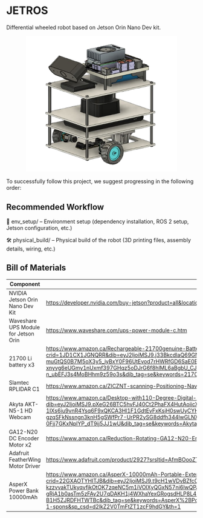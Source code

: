 # JETROS

Differential wheeled robot based on Jetson Orin Nano Dev kit.

<p align="center">
  <img src="jetros.png" alt="image" width="400"/>
</p>

To successfully follow this project, we suggest progressing in the following order:

## Recommended Workflow
🔧 env_setup/ – Environment setup (dependency installation, ROS 2 setup, Jetson configuration, etc.)

🛠️ physical_build/ – Physical build of the robot (3D printing files, assembly details, wiring, etc.)

## Bill of Materials
| Component                                  | Link               |
|--------------------------------------------|--------------------|
| NVIDIA Jetson Orin Nano Dev Kit            | https://developer.nvidia.com/buy-jetson?product=all&location=CA                    |
| Waveshare UPS Module for Jetson Orin       | https://www.waveshare.com/ups-power-module-c.htm                   |
| 21700 Li battery x3                        | https://www.amazon.ca/Rechargeable-21700genuine-Batteries-Flashlight-Headlamp/dp/B0BPNGQ6N8/ref=sr_1_5?crid=1JD1CX1JGNQRR&dib=eyJ2IjoiMSJ9.j33BkcdIaQ69GNlVkE9HQagf7ccdUdSIBWeQ8hRA-muGtQS0B7M5oX3y5_iyBxY0F96UtEvod7rHWRfGD6SaE0EGE8VyhIxB2o_lQ6AhlznqCFVLniC3H1EIo8LYDdv_q0j_g62E8NhIifcwb_z2ADOBWB0prOjehXqJYbahp3d5dq1qj7CK9VOO8lLNdE-xnyvg6eUGmy1nUxmf397GHqz5oDJrG6f8hlML6aBgbU_CJbhWzWNaPiDE5A3eNYCCf2i70r14GkLfuA5wafJKb3ZCU6kvRelxS66EnWSzILs.lMFfoPm4czyzZgvqt4Z-n_ubEFJ3s4MoBHhm9z59o3s&dib_tag=se&keywords=21700+Li+battery&qid=1747420415&sprefix=21700+li+battery+%2Caps%2C72&sr=8-5                   |
| Slamtec RPLIDAR C1                         | https://www.amazon.ca/ZICZNT-scanning-Positioning-Navigation-Avoidance/dp/B0DDKZV8HZ                   |
| Akyta AKT-N5-1 HD Webcam                   | https://www.amazon.ca/Desktop-with110-Degree-Digital-Microphone-Recording/dp/B07Z2GZTYY/ref=sr_1_2_sspa?dib=eyJ2IjoiMSJ9.pXeG26BTC5hvFJ40Ct2PhaFX4HutAoiicXlK811VYzKPDkw9C7hKWKjAtYA9qXG6E2Y-nb9XZDwy3LrC5s7bS0bC-1IXs6iu9vnR4Ysq6F9xQKCA3Hl1F1GdtEvFxKsjH0swUyCYHS51I8Z6yXrJiqjCCSG2PTz1ZDnCY69iqUKmfvBzJzODeViOflWfKkzodqKcx1N0-cmGndViQBaTzQADP-gzqSFkNssngn3knH5gSWfPr7-UrPR2ySG8ddfh344lwGLNXQuElL6RRHr0kz47Xkw-KCitanbHAPlFJeQ.k5V0GyATvKPSM1bxG-0Fjj7GKxNpIYP_dT9ij5JJ1wU&dib_tag=se&keywords=Akyta+AKT-N5-1+HD+Webcam&qid=1750630632&sr=8-2-spons&sp_csd=d2lkZ2V0TmFtZT1zcF9hdGY&psc=1                   |
| GA12-N20 DC Encoder Motor x2               | https://www.amazon.ca/Reduction-Rotating-GA12-N20-Encoder-Permanent/dp/B0CC55GCMM?th=1                   |
| Adafruit FeatherWing Motor Driver          | https://www.adafruit.com/product/2927?srsltid=AfmBOooZTwYZpVQFFOb1u36j2i_Kcq3z-mYKjlnS9TZ4RGsDC-pft_L8                   |
| AsperX Power Bank 10000mAh                 |  https://www.amazon.ca/AsperX-10000mAh-Portable-External-iPhone14/dp/B09JBKDSP9/ref=sr_1_1_sspa?crid=22GXAOTYHITJB&dib=eyJ2IjoiMSJ9.t9cH1wVDvBZfc0hDCgEYVbW3N2wX-g-O2n2kvwOznMmUY_vICsrPcjRSZLYLDFm8L2TVz58q17S9BX4Fd7AXymjsxg_LI6RO-kzzvvakTUkyqvfjkOtOK7zqeNC5m1iVOlXyQGxN57ni6lwQPJWLRniPZzygxbEt3WBMgsHe1hwUBhZVxuIcUgtjPr6fDSTsOa4f-HzQzH52e-gRjA1b0asTm5zFAy2U7qDAKH1j4WXhaYexGRogsdHLP8L4x9plV-G1C0uDfCreNpePlJJCUEhnizWCslkD6GHNr5VgQmQ.n1hzhFdjfY5uuS8HVh1uz5VKTOl-B1H5ZJRDFHTWTBc&dib_tag=se&keywords=AsperX%2BPower%2BBank%2B10000mAh&qid=1751605608&sprefix=asperx%2Bpower%2Bbank%2B10000mah%2Caps%2C108&sr=8-1-spons&sp_csd=d2lkZ2V0TmFtZT1zcF9hdGY&th=1                  |








